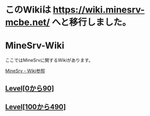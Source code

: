 # このWikiは https://wiki.minesrv-mcbe.net/ へと移行しました。




# MineSrv-Wiki
ここではMineSrvに関するWikiがあります。

[MineSrv - Wiki参照](https://www.minesrv-mcbe.net/Wiki)
## [Level[0から90]](https://github.com/gori5000/MineSrv-Wiki/blob/main/ore-and-level-0~90.md)
## [Level[100から490]](https://github.com/gori5000/MineSrv-Wiki/blob/main/ore-and-level-100~490.md)
